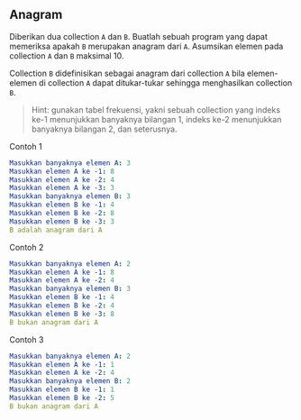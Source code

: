 ## Anagram

Diberikan dua collection `A` dan `B`. Buatlah sebuah program yang dapat memeriksa apakah `B` merupakan anagram dari `A`. Asumsikan elemen pada collection `A` dan `B` maksimal 10.

Collection `B` didefinisikan sebagai anagram dari collection `A` bila elemen-elemen di collection `A` dapat ditukar-tukar sehingga menghasilkan collection `B`.

> Hint: gunakan tabel frekuensi, yakni sebuah collection yang indeks ke-1 menunjukkan banyaknya bilangan 1, indeks ke-2 menunjukkan banyaknya bilangan 2, dan seterusnya.

Contoh 1
```yaml
Masukkan banyaknya elemen A: 3
Masukkan elemen A ke -1: 8
Masukkan elemen A ke -2: 4
Masukkan elemen A ke -3: 3
Masukkan banyaknya elemen B: 3
Masukkan elemen B ke -1: 4
Masukkan elemen B ke -2: 8
Masukkan elemen B ke -3: 3
B adalah anagram dari A
```

Contoh 2
```yaml
Masukkan banyaknya elemen A: 2
Masukkan elemen A ke -1: 8
Masukkan elemen A ke -2: 4
Masukkan banyaknya elemen B: 3
Masukkan elemen B ke -1: 4
Masukkan elemen B ke -2: 4
Masukkan elemen B ke -3: 8
B bukan anagram dari A
```

Contoh 3
```yaml
Masukkan banyaknya elemen A: 2
Masukkan elemen A ke -1: 1
Masukkan elemen A ke -2: 4
Masukkan banyaknya elemen B: 2
Masukkan elemen B ke -1: 1
Masukkan elemen B ke -2: 5
B bukan anagram dari A
```